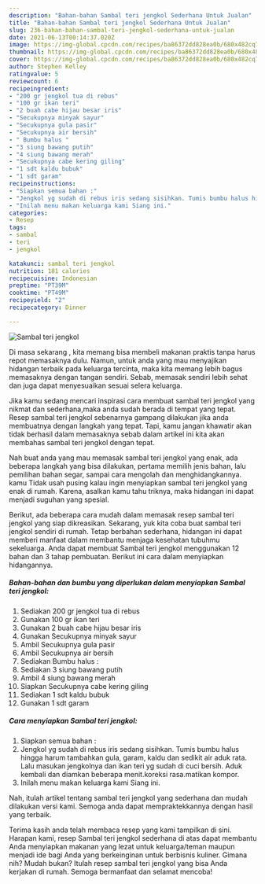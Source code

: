 ```yaml
---
description: "Bahan-bahan Sambal teri jengkol Sederhana Untuk Jualan"
title: "Bahan-bahan Sambal teri jengkol Sederhana Untuk Jualan"
slug: 236-bahan-bahan-sambal-teri-jengkol-sederhana-untuk-jualan
date: 2021-06-13T00:14:37.020Z
image: https://img-global.cpcdn.com/recipes/ba86372dd828ea0b/680x482cq70/sambal-teri-jengkol-foto-resep-utama.jpg
thumbnail: https://img-global.cpcdn.com/recipes/ba86372dd828ea0b/680x482cq70/sambal-teri-jengkol-foto-resep-utama.jpg
cover: https://img-global.cpcdn.com/recipes/ba86372dd828ea0b/680x482cq70/sambal-teri-jengkol-foto-resep-utama.jpg
author: Stephen Kelley
ratingvalue: 5
reviewcount: 6
recipeingredient:
- "200 gr jengkol tua di rebus"
- "100 gr ikan teri"
- "2 buah cabe hijau besar iris"
- "Secukupnya minyak sayur"
- "Secukupnya gula pasir"
- "Secukupnya air bersih"
- " Bumbu halus "
- "3 siung bawang putih"
- "4 siung bawang merah"
- "Secukupnya cabe kering giling"
- "1 sdt kaldu bubuk"
- "1 sdt garam"
recipeinstructions:
- "Siapkan semua bahan :"
- "Jengkol yg sudah di rebus iris sedang sisihkan. Tumis bumbu halus hingga harum tambahkan gula, garam, kaldu dan sedikit air aduk rata. Lalu masukan jengkolnya dan ikan teri yg sudah di cuci bersih. Aduk kembali dan diamkan beberapa menit.koreksi rasa.matikan kompor."
- "Inilah menu makan keluarga kami Siang ini."
categories:
- Resep
tags:
- sambal
- teri
- jengkol

katakunci: sambal teri jengkol 
nutrition: 181 calories
recipecuisine: Indonesian
preptime: "PT39M"
cooktime: "PT49M"
recipeyield: "2"
recipecategory: Dinner

---
```



![Sambal teri jengkol](https://img-global.cpcdn.com/recipes/ba86372dd828ea0b/680x482cq70/sambal-teri-jengkol-foto-resep-utama.jpg)

Di masa  sekarang , kita memang bisa membeli makanan praktis tanpa harus repot memasaknya dulu. Namun, untuk anda yang mau menyajikan hidangan terbaik pada keluarga tercinta, maka kita memang lebih bagus memasaknya dengan tangan sendiri. Sebab, memasak sendiri lebih sehat dan juga dapat menyesuaikan sesuai selera keluarga.

Jika kamu sedang mencari inspirasi cara membuat sambal teri jengkol yang nikmat dan sederhana,maka anda sudah berada di tempat yang tepat. Resep sambal teri jengkol  sebenarnya gampang dilakukan jika anda membuatnya dengan langkah yang tepat. Tapi, kamu jangan khawatir akan tidak berhasil dalam memasaknya 
sebab dalam artikel ini kita akan membahas sambal teri jengkol dengan tepat.  



Nah buat anda yang mau memasak sambal teri jengkol yang enak, ada beberapa langkah yang bisa dilakukan, pertama memilih jenis bahan, lalu pemilihan bahan segar, sampai cara mengolah dan menghidangkannya. kamu Tidak usah pusing kalau ingin menyiapkan sambal teri jengkol yang enak di rumah. Karena, asalkan kamu  tahu triknya, maka hidangan ini dapat menjadi suguhan yang spesial.

Berikut, ada beberapa cara mudah dalam memasak resep sambal teri jengkol yang siap dikreasikan. Sekarang, yuk kita coba buat sambal teri jengkol sendiri di rumah. Tetap berbahan sederhana, hidangan ini dapat memberi manfaat dalam membantu menjaga kesehatan tubuhmu sekeluarga. Anda dapat membuat Sambal teri jengkol menggunakan 12 bahan dan 3 tahap pembuatan. Berikut ini cara dalam menyiapkan hidangannya.

<!--inarticleads1-->

##### Bahan-bahan dan bumbu yang diperlukan dalam menyiapkan Sambal teri jengkol:

1. Sediakan 200 gr jengkol tua di rebus
1. Gunakan 100 gr ikan teri
1. Gunakan 2 buah cabe hijau besar iris
1. Gunakan Secukupnya minyak sayur
1. Ambil Secukupnya gula pasir
1. Ambil Secukupnya air bersih
1. Sediakan  Bumbu halus :
1. Sediakan 3 siung bawang putih
1. Ambil 4 siung bawang merah
1. Siapkan Secukupnya cabe kering giling
1. Sediakan 1 sdt kaldu bubuk
1. Gunakan 1 sdt garam




<!--inarticleads2-->

##### Cara menyiapkan Sambal teri jengkol:

1. Siapkan semua bahan :
1. Jengkol yg sudah di rebus iris sedang sisihkan. Tumis bumbu halus hingga harum tambahkan gula, garam, kaldu dan sedikit air aduk rata. Lalu masukan jengkolnya dan ikan teri yg sudah di cuci bersih. Aduk kembali dan diamkan beberapa menit.koreksi rasa.matikan kompor.
1. Inilah menu makan keluarga kami Siang ini.




Nah, itulah artikel tentang  sambal teri jengkol  yang sederhana dan mudah dilakukan versi kami. Semoga anda dapat mempraktekkannya dengan hasil yang terbaik. 

Terima kasih anda telah membaca resep yang kami tampilkan di sini. Harapan kami, resep  Sambal teri jengkol sederhana di atas dapat membantu Anda menyiapkan makanan yang lezat untuk keluarga/teman maupun menjadi ide bagi Anda yang berkeinginan untuk berbisnis kuliner. Gimana nih? Mudah bukan? Itulah resep sambal teri jengkol yang bisa Anda kerjakan di rumah. Semoga bermanfaat dan selamat mencoba!

